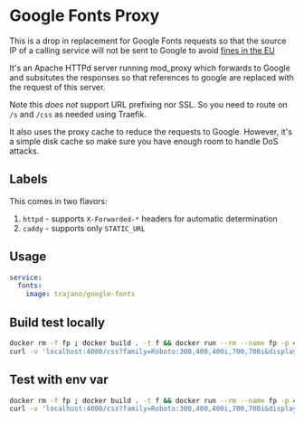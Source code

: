 # Google Fonts Proxy

This is a drop in replacement for Google Fonts requests so that the source IP of a calling service will not be sent to Google to avoid [fines in the EU](https://www.theregister.com/2022/01/31/website_fine_google_fonts_gdpr/)

It's an Apache HTTPd server running mod_proxy which forwards to Google and subsitutes the responses so that references to google are replaced with the request of this server.

Note this *does not* support URL prefixing nor SSL.  So you need to route on `/s` and `/css` as needed using Traefik.

It also uses the proxy cache to reduce the requests to Google.  However, it's a simple disk cache so make sure you have enough room to handle DoS attacks.

## Labels

This comes in two flavors:

1. `httpd` - supports `X-Forwarded-*` headers for automatic determination
2. `caddy` - supports only `STATIC_URL`

## Usage

```yaml
service:
  fonts:
    image: trajano/google-fonts
```

## Build test locally

```bash
docker rm -f fp ; docker build . -t f && docker run --rm --name fp -p 4000:80 -d f
curl -v 'localhost:4000/css?family=Roboto:300,400,400i,700,700i&display=swap'
```

## Test with env var

```bash
docker rm -f fp ; docker build . -t f && docker run --rm --name fp -p 4000:80 --env STATIC_URL=http://localhost:4000/s -d f
curl -v 'localhost:4000/css?family=Roboto:300,400,400i,700,700i&display=swap'
```
